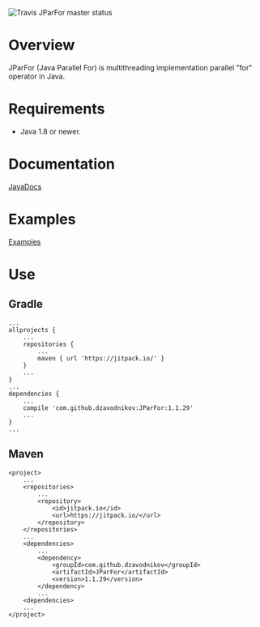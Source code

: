 ![Travis JParFor master status](https://travis-ci.org/dzavodnikov/JParFor.svg?branch=master)


Overview
========
JParFor (Java Parallel For) is multithreading implementation parallel "for" operator in Java.


Requirements
============
 * Java 1.8 or newer.


Documentation
=============
[JavaDocs](https://dzavodnikov.github.io/JParFor/)


Examples
========
[Examples](https://github.com/dzavodnikov/JParFor/tree/examples/)


Use
===
Gradle
------
    ...
	allprojects {
	    ...
		repositories {
			...
			maven { url 'https://jitpack.io/' }
		}
		...
	}
	...
    dependencies {
        ...
        compile 'com.github.dzavodnikov:JParFor:1.1.29'
        ...
    }
    ...

Maven
-----
    <project>
        ...
	    <repositories>
	        ...
		    <repository>
		        <id>jitpack.io</id>
		        <url>https://jitpack.io/</url>
		    </repository>
	    </repositories>
        ...
        <dependencies>
            ...
	        <dependency>
	            <groupId>com.github.dzavodnikov</groupId>
	            <artifactId>JParFor</artifactId>
	            <version>1.1.29</version>
	        </dependency>
	        ...
	    <dependencies>
	    ...
	</project>

